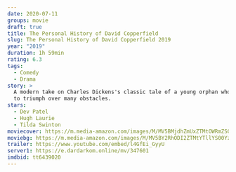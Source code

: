 ```yaml
---
date: 2020-07-11
groups: movie
draft: true
title: The Personal History of David Copperfield
slug: The Personal History of David Copperfield 2019
year: "2019"
duration: 1h 59min
rating: 6.3
tags:
  - Comedy
  - Drama
story: >
  A modern take on Charles Dickens's classic tale of a young orphan who is able
  to triumph over many obstacles.
stars:
  - Dev Patel
  - Hugh Laurie
  - Tilda Swinton
moviecover: https://m.media-amazon.com/images/M/MV5BMjdhZmUxZTMtOWRmZS00ZmY0LTgxMzMtZjRjZDg2MTExY2IyXkEyXkFqcGdeQXVyMTkxNjUyNQ@@._V1_SY1000_CR0,0,667,1000_AL_.jpg
moviebg: https://m.media-amazon.com/images/M/MV5BY2RhODI2ZTMtYTllYS00YzYyLTk2NzktZDQ2YmYwNWRiMjcxXkEyXkFqcGdeQXVyNjU1NzU3MzE@._V1_SY1000_CR0,0,1333,1000_AL_.jpg
trailer: https://www.youtube.com/embed/l4GfEi_GyyU
server1: https://e.dardarkom.online/mv/347601
imdbid: tt6439020
---
```

